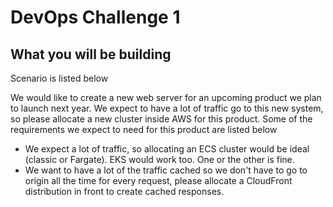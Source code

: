 # DevOps Challenge 1

## What you will be building

 Scenario is listed below
  
  We would like to create a new web server for an upcoming product we plan to launch next year. We expect to have a lot of traffic go to this new system, so please allocate a new cluster inside AWS for this product. Some of the requirements we expect to need for this product are listed below

  * We expect a lot of traffic, so allocating an ECS cluster would be ideal (classic or Fargate). EKS would work too. One or the other is fine.
  * We want to have a lot of the traffic cached so we don't have to go to origin all the time for every request, please allocate a CloudFront distribution in front to create cached responses.
  